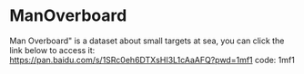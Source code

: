# ManOverboard
Man Overboard" is a dataset about small targets at sea, you can click the link below to access it: https://pan.baidu.com/s/1SRc0eh6DTXsHI3L1cAaAFQ?pwd=1mf1 code: 1mf1
